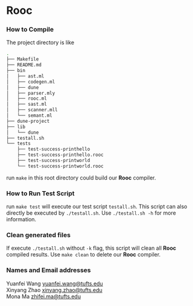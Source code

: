 # Rooc

### How to Compile

The project directory is like

```bash
.
├── Makefile
├── README.md
├── bin
│   ├── ast.ml
│   ├── codegen.ml
│   ├── dune
│   ├── parser.mly
│   ├── rooc.ml
│   ├── sast.ml
│   ├── scanner.mll
│   └── semant.ml
├── dune-project
├── lib
│   └── dune
├── testall.sh
└── tests
    ├── test-success-printhello
    ├── test-success-printhello.rooc
    ├── test-success-printworld
    └── test-success-printworld.rooc
```

run `make` in this root directory could build our **Rooc** compiler.


### How to Run Test Script

run `make test` will execute our test script `testall.sh`.
This script can also directly be executed by `./testall.sh`. Use `./testall.sh -h` for more information.

### Clean generated files

If execute `./testall.sh` without `-k` flag, this script will clean all **Rooc** compiled results. Use `make clean` to delete our **Rooc** compiler.


### Names and Email addresses

Yuanfei Wang yuanfei.wang@tufts.edu  
Xinyang Zhao xinyang.zhao@tufts.edu  
Mona Ma zhifei.ma@tufts.edu  